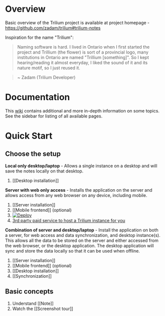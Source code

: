 # Overview
Basic overview of the Trilium project is available at project homepage - https://github.com/zadam/trilium#trilium-notes

Inspiration for the name "Trilium":
> Naming software is hard. I lived in Ontario when I first started the project and Trillium (the flower) is sort of a provincial logo, many institutions in Ontario are named "Trillium [something]". So I kept hearing/reading it almost everyday, I liked the sound of it and its nature motif, so I just reused it.

> ~ Zadam (Trilium Developer)

# Documentation
This [wiki](https://github.com/TriliumNext/Notes/wiki) contains additional and more in-depth information on some topics. See the sidebar for listing of all available pages.

# Quick Start
## Choose the setup

**Local only desktop/laptop** - Allows a single instance on a desktop and will save the notes locally on that desktop.
1. [[Desktop installation]]

**Server with web only access** - Installs the application on the server and allows access from any web browser on any device, including mobile.
1. [[Server installation]]
2. [[Mobile frontend]] (optional)
3. [![Deploy](https://www.herokucdn.com/deploy/button.svg)](https://heroku.com/deploy?template=https://github.com/feilongfl/trilium-heroku)
4. [3rd party paid service to host a Trilium instance for you](https://trilium.cc/paid-hosting)

**Combination of server and desktop/laptop** - Install the application on both a server, for web access and data synchronization, and desktop instance(s). This allows all the data to be stored on the server and either accessed from the web browser, or the desktop application. The desktop application will sync and store the data locally so that it can be used when offline.
1. [[Server installation]]
2. [[Mobile frontend]] (optional)
3. [[Desktop installation]]
4. [[Synchronization]]

## Basic concepts
1. Understand [[Note]]
2. Watch the [[Screenshot tour]]
